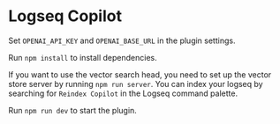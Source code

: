 # Logseq Copilot

Set `OPENAI_API_KEY` and `OPENAI_BASE_URL` in the plugin settings.

Run `npm install` to install dependencies.

If you want to use the vector search head, you need to set up the vector store server by running `npm run server`.
You can index your logseq by searching for `Reindex Copilot` in the Logseq command palette.

Run `npm run dev` to start the plugin.
